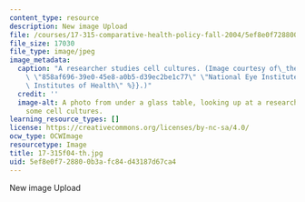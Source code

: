 ```yaml
---
content_type: resource
description: New image Upload
file: /courses/17-315-comparative-health-policy-fall-2004/5ef8e0f728800b3afc84d43187d67ca4_17-315f04-th.jpg
file_size: 17030
file_type: image/jpeg
image_metadata:
  caption: "A researcher studies cell cultures. (Image courtesy of\_the\_{{% resource_link\
    \ \"858af696-39e0-45e8-a0b5-d39ec2be1c77\" \"National Eye Institute, National\
    \ Institutes of Health\" %}}.)"
  credit: ''
  image-alt: A photo from under a glass table, looking up at a researcher examining
    some cell cultures.
learning_resource_types: []
license: https://creativecommons.org/licenses/by-nc-sa/4.0/
ocw_type: OCWImage
resourcetype: Image
title: 17-315f04-th.jpg
uid: 5ef8e0f7-2880-0b3a-fc84-d43187d67ca4
---
```

New image Upload